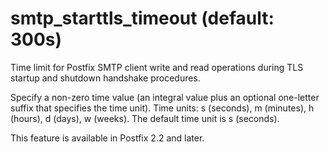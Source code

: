 # smtp_starttls_timeout (default: 300s)
 Time limit for Postfix SMTP client write and read operations
during TLS startup and shutdown handshake procedures. 


 Specify a non-zero time value (an integral value plus an optional
one-letter suffix that specifies the time unit). Time units: s
(seconds), m (minutes), h (hours), d (days), w (weeks).
The default time unit is s (seconds). 


 This feature is available in Postfix 2.2 and later. 


